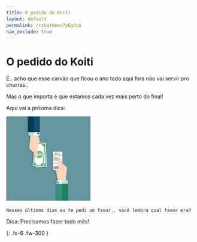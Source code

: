 ```yaml
---
title: O pedido do Koiti
layout: default
permalink: /rzkqY0eeo7yEgdcA
nav_exclude: true
---
```


# O pedido do Koiti
É.. acho que esse carvão que ficou o ano todo aqui fora não vai servir pro churras.. 

Mas o que importa é que estamos cada vez mais perto do final!

Aqui vai a próxima dica:

![Screenshot 1](/assets/images/su/aluguel.jpeg)

```
Nesses últimos dias eu te pedi um favor.. você lembra qual favor era?
```

Dica: Precisamos fazer todo mês!

{: .fs-6 .fw-300 }
